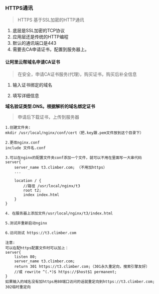 ### HTTPS通讯

>HTTPS 基于SSL加密的HTTP通讯

1. 底层是SSL加密的TCP协议
2. 应用层还是传统的HTTP编程
3. 默认的通讯端口是443
4. 需要去CA申请证书，配置到服务器上。

#### 让阿里云帮域名申请CA证书

>在安全，申请CA证书服务(代理)，购买证书，购买后补全信息

1. 输入证书绑定的域名

2. 填写详细信息

**域名验证类型:DNS。根据解析的域名绑定证书**

>申请后下载证书，上传到服务器

```
1.创建文件夹:
mkdir /usr/local/nginx/conf/cert（把.key跟.pem文件放到这个目录下）

2.更改nginx.conf
include 文件名.conf

3.可以在nginx的配置文件夹conf添加一个文件，就可以不用在里面写一大串代码
server{
	server_name t3.climber.com; （不用加https）
	...
    
	location / {
        //路径 /usr/local/nginx/t3
        root t2;
        index index.html
    }
}

4. 在服务器上添加文件/usr/local/nginx/t3/index.html

5.测试并重新启动nginx

6.访问测试 https://t3.climber.com

注意:
可以在配https配置文件时可以加上：
server{
	listen 80;
    server_name t3.climber.com;
	return 301 https://t3.climber.com;（301永久重定向，搜索引擎友好）
	//或 rewrite ^(.*)$ https://$host$1 permanent;
}
如果输入的域名没有加https用80端口访问的话就重定向到https://t3.climber.com;
302临时重定向
```




